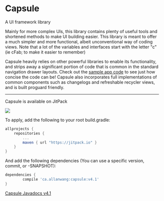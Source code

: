 # Capsule
A UI framework library

<!--Current Release 4.1-->

Mainly for more complex UIs, this library contains plenty of useful tools and shortened methods to make UI building easier.
This library is meant to offer a much simpler and more functional, albeit unconventional way of coding views. Note that a lot of the variables and interfaces start with the letter "c" (ie cFab; to make it easier to remember)

Capsule heavily relies on other powerful libraries to enable its functionality, and strips away a significant portion of code that is common in the standard navigation drawer layouts.
Check out the [sample app code](https://github.com/AllanWang/Capsule/tree/master/sample/src/main/java/ca/allanwang/capsule/sample) to see just how concise the code can be! Capsule also incorporates full implementations of common components such as changelogs and refreshable recycler views, and is built proguard friendly.

------------

Capsule is available on JitPack

[![](https://jitpack.io/v/ca.allanwang/capsule.svg)](https://jitpack.io/#ca.allanwang/capsule)

To apply, add the following to your root build.gradle:

```gradle
allprojects {
	repositories {
		...
		maven { url "https://jitpack.io" }
	}
}
```

And add the following dependencies (You can use a specific version, commit, or -SNAPSHOT):

```gradle
dependencies {
        compile 'ca.allanwang:capsule:v4.1'
}

```

[Capsule Javadocs v4.1](https://jitpack.io/ca/allanwang/capsule/v4.1/javadoc/)
